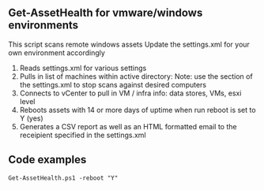 ## Get-AssetHealth for vmware/windows environments

This script scans remote windows assets
Update the settings.xml for your own environment accordingly

1. Reads settings.xml for various settings
2. Pulls in list of machines within active directory: Note: use the <filteredassets> section of the settings.xml to stop scans against desired computers
3. Connects to vCenter to pull in VM / infra info: data stores, VMs, esxi level 
4. Reboots assets with 14 or more days of uptime when run reboot is set to Y (yes)
5. Generates a CSV report as well as an HTML formatted email to the receipient specified in the settings.xml

## Code examples
```
Get-AssetHealth.ps1 -reboot "Y"
```


